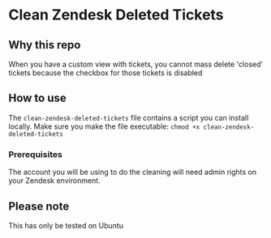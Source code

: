 # Clean Zendesk Deleted Tickets

## Why this repo
When you have a custom view with tickets, you cannot mass delete 'closed' tickets because the checkbox for those tickets is disabled

## How to use
The `clean-zendesk-deleted-tickets` file contains a script you can install locally. 
Make sure you make the file executable: `chmod +x clean-zendesk-deleted-tickets`

### Prerequisites
The account you will be using to do the cleaning will need admin rights on your Zendesk environment.

## Please note
This has only be tested on Ubuntu
